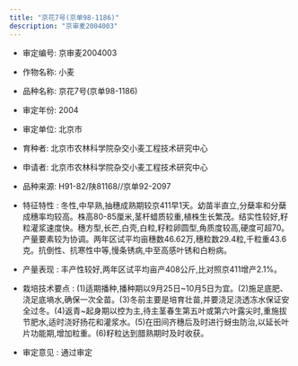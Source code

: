 ```yaml
---
title: "京花7号(京单98-1186)"
description: "京审麦2004003"
---
```

* 审定编号:  京审麦2004003

*  作物名称:  小麦

*  品种名称:  京花7号(京单98-1186)

*  审定年份:  2004

*  审定单位:  北京市

* 育种者:  北京市农林科学院杂交小麦工程技术研究中心

*  申请者:  北京市农林科学院杂交小麦工程技术研究中心

*  品种来源:  H91-82/陕81168//京单92-2097

*  特征特性 : 
冬性,中早熟,抽穗成熟期较京411早1天。幼苗半直立,分蘖率和分蘖成穗率均较高。株高80-85厘米,茎杆蜡质较重,植株生长繁茂。结实性较好,籽粒灌浆速度快。穗方型,长芒,白壳,白粒,籽粒卵圆型,角质度较高,硬度可超70。产量要素较为协调。两年区试平均亩穗数46.62万,穗粒数29.4粒,千粒重43.6克。抗倒性、抗寒性中等,慢条锈病,中至高感叶锈和白粉病。
 
*  产量表现 : 
丰产性较好,两年区试平均亩产408公斤,比对照京411增产2.1%。

*  栽培技术要点 : 
(1)适期播种,播种期以9月25日~10月5日为宜。(2)施足底肥、浇足底墒水,确保一次全苗。(3)冬前主要是培育壮苗,并要浇足浇透冻水保证安全过冬。(4)返青~起身期以控为主,待主茎春生第五叶或第六叶露尖时,重施拔节肥水,适时浇好扬花和灌浆水。(5)在田间齐穗后及时进行蚜虫防治,以延长叶片功能期,增加粒重。(6)籽粒达到腊熟期时及时收获。

*  审定意见 : 
通过审定
